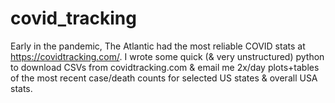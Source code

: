 # covid_tracking
Early in the pandemic, The Atlantic had the most reliable COVID stats at https://covidtracking.com/.  I wrote some quick (& very unstructured) python to download CSVs from covidtracking.com &amp; email me 2x/day plots+tables of the most recent case/death counts for selected US states &amp; overall USA stats.

